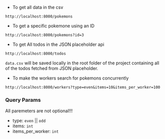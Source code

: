 - To get all data in the csv

`http://localhost:8000/pokemons`

- To get a specific pokemone using an ID

`http://localhost:8000/pokemons?id=3`

- To get All todos in the JSON placeholder api

`http://localhost:8000/todos`

```data.csv``` will be saved locally in the root folder of the project
containing all of the todos fetched from JSON placeholder. 

- To make the workers search for pokemons concurrently

`http://localhost:8000/workers?type=even&items=10&items_per_worker=100`

### Query Params
All paremeters are not optional!!!
- type: `even` || `odd` 
- items: `int`
- items_per_worker: `int`
